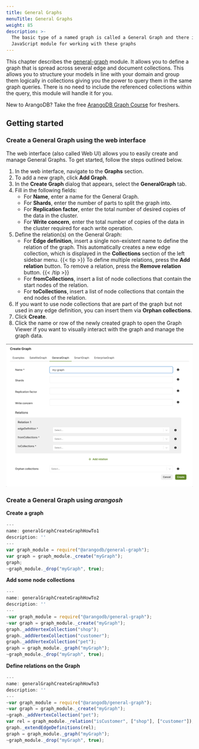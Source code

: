 ```yaml
---
title: General Graphs
menuTitle: General Graphs
weight: 85
description: >-
  The basic type of a named graph is called a General Graph and there is a
  JavaScript module for working with these graphs
---
```

This chapter describes the [general-graph](../_index.md) module.
It allows you to define a graph that is spread across several edge and document
collections.
This allows you to structure your models in line with your domain and group
them logically in collections giving you the power to query them in the same
graph queries.
There is no need to include the referenced collections within the query, this
module will handle it for you.

New to ArangoDB? Take the free
[ArangoDB Graph Course](https://www.arangodb.com/arangodb-graph-course)
for freshers.

## Getting started

### Create a General Graph using the web interface

The web interface (also called Web UI) allows you to easily create and manage
General Graphs. To get started, follow the steps outlined below.

1. In the web interface, navigate to the **Graphs** section.
2. To add a new graph, click **Add Graph**.
3. In the **Create Graph** dialog that appears, select the
   **GeneralGraph** tab.
4. Fill in the following fields:
   - For **Name**, enter a name for the General Graph.
   - For **Shards**, enter the number of parts to split the graph into.
   - For **Replication factor**, enter the total number of
     desired copies of the data in the cluster.
   - For **Write concern**, enter the total number of copies
     of the data in the cluster required for each write operation.
5. Define the relation(s) on the General Graph:     
   - For **Edge definition**, insert a single non-existent name to define
     the relation of the graph. This automatically creates a new edge
     collection, which is displayed in the **Collections** section of the
     left sidebar menu.
     {{< tip >}}
     To define multiple relations, press the **Add relation** button.
     To remove a relation, press the **Remove relation** button.
     {{< /tip >}}
   - For **fromCollections**, insert a list of node collections
     that contain the start nodes of the relation.
   - For **toCollections**, insert a list of node collections that
     contain the end nodes of the relation.
6. If you want to use node collections that are part of the graph
   but not used in any edge definition, you can insert them via
   **Orphan collections**.
7. Click **Create**. 
8. Click the name or row of the newly created graph to open the Graph Viewer if
   you want to visually interact with the graph and manage the graph data.

![Create General Graph](../../../../images/Create-GeneralGraph312.png)   

### Create a General Graph using *arangosh*

**Create a graph**

```js
---
name: generalGraphCreateGraphHowTo1
description: ''
---
var graph_module = require("@arangodb/general-graph");
var graph = graph_module._create("myGraph");
graph;
~graph_module._drop("myGraph", true);
```

**Add some node collections**

```js
---
name: generalGraphCreateGraphHowTo2
description: ''
---
~var graph_module = require("@arangodb/general-graph");
~var graph = graph_module._create("myGraph");
graph._addVertexCollection("shop");
graph._addVertexCollection("customer");
graph._addVertexCollection("pet");
graph = graph_module._graph("myGraph");
~graph_module._drop("myGraph", true);
```

**Define relations on the Graph**

```js
---
name: generalGraphCreateGraphHowTo3
description: ''
---
~var graph_module = require("@arangodb/general-graph");
~var graph = graph_module._create("myGraph");
~graph._addVertexCollection("pet");
var rel = graph_module._relation("isCustomer", ["shop"], ["customer"]);
graph._extendEdgeDefinitions(rel);
graph = graph_module._graph("myGraph");
~graph_module._drop("myGraph", true);
```
